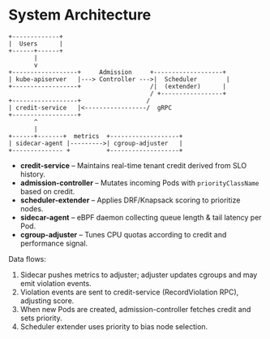 # System Architecture

```
+-------------+
|  Users      |
+------+------+
       |
       v
+------------------+     Admission     +-------------------+
| kube-apiserver   |---> Controller --->|  Scheduler        |
+------------------+                   /|  (extender)      |
                                       / +-----------------+
+------------------+                  /
| credit-service   |<-----------------/  gRPC
+------------------+
       ^                             
       |                             
+------+-------+  metrics  +-------------------+
| sidecar-agent |--------->| cgroup-adjuster   |
+-------------- +          +-------------------+
```

* **credit-service** – Maintains real-time tenant credit derived from SLO history.
* **admission-controller** – Mutates incoming Pods with `priorityClassName` based on credit.
* **scheduler-extender** – Applies DRF/Knapsack scoring to prioritize nodes.
* **sidecar-agent** – eBPF daemon collecting queue length & tail latency per Pod.
* **cgroup-adjuster** – Tunes CPU quotas according to credit and performance signal.

Data flows:
1. Sidecar pushes metrics to adjuster; adjuster updates cgroups and may emit violation events.
2. Violation events are sent to credit-service (RecordViolation RPC), adjusting score.
3. When new Pods are created, admission-controller fetches credit and sets priority.
4. Scheduler extender uses priority to bias node selection.
